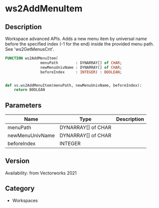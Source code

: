 # ws2AddMenuItem

## Description
Workspace advanced APIs. Adds a new menu item by universal name before the specified index (-1 for the end) inside the provided menu path. See 'ws2GetMenusCnt'.

```pascal
FUNCTION ws2AddMenuItem(
				menuPath        : DYNARRAY[] of CHAR;
				newMenuUnivName : DYNARRAY[] of CHAR;
				beforeIndex     : INTEGER) : BOOLEAN;
```

```python

def vs.ws2AddMenuItem(menuPath, newMenuUnivName, beforeIndex):
    return BOOLEAN
```

## Parameters
|Name|Type|Description|
|---|---|---|
|menuPath|DYNARRAY[] of CHAR||
|newMenuUnivName|DYNARRAY[] of CHAR||
|beforeIndex|INTEGER||

## Version
Availability: from Vectorworks 2021
## Category
* Workspaces

